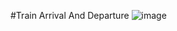 #Train Arrival And Departure 
![image](https://github.com/user-attachments/assets/f12445c1-9b6b-4944-991f-1c0538d5c21a)

